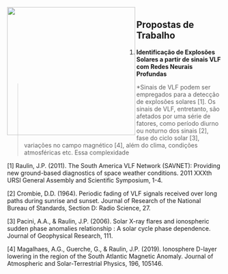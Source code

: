 
<img src="https://www.researchgate.net/profile/Jean-Pierre-Raulin/publication/224263574/figure/fig1/AS:302875856130048@1449222639469/Examples-of-VLF-propagation-paths-from-transmitters-triangles-NAA-NDK-NPM-and-NWC-to_W640.jpg" width=300, align="left"> 

## Propostas de Trabalho

1. **Identificação de Explosões Solares a partir de sinais VLF com Redes Neurais Profundas**

> *Sinais de VLF podem ser empregados para a detecção de explosões solares [1]. Os sinais de VLF, entretanto, são afetados por uma série de fatores, como período diurno ou noturno 
dos sinais [2], fase do ciclo solar [3], variações no campo magnético [4], além do clima, condições atmosféricas etc. Essa complexidade 



[1] Raulin, J.P. (2011). The South America VLF Network (SAVNET): Providing new ground-based diagnostics of space weather conditions. 2011 XXXth URSI General Assembly and Scientific Symposium, 1-4.

[2] Crombie, D.D. (1964). Periodic fading of VLF signals received over long paths during sunrise and sunset. Journal of Research of the National Bureau of Standards, Section D: Radio Science, 27.

[3] Pacini, A.A., & Raulin, J.P. (2006). Solar X-ray flares and ionospheric sudden phase anomalies relationship : A solar cycle phase dependence. Journal of Geophysical Research, 111.

[4] Magalhaes, A.G., Guerche, G., & Raulin, J.P. (2019). Ionosphere D-layer lowering in the region of the South Atlantic Magnetic Anomaly. Journal of Atmospheric and Solar-Terrestrial Physics, 196, 105146.

